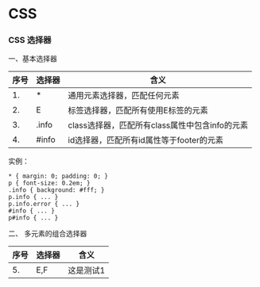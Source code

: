 # CSS

### CSS 选择器

一、基本选择器

序号| 选择器 | 含义
-|-|-
1. | * | 通用元素选择器，匹配任何元素
2. | E | 标签选择器，匹配所有使用E标签的元素
3. | .info | class选择器，匹配所有class属性中包含info的元素
4. | #info | id选择器，匹配所有id属性等于footer的元素

实例：

    * { margin: 0; padding: 0; }
    p { font-size: 0.2em; }
    .info { background: #fff; }
    p.info { ... }
    p.info.error { ... }
    #info { ... }
    p#info { ... }

二、 多元素的组合选择器

序号| 选择器 | 含义
-|-|-
5. | E,F | 这是测试1